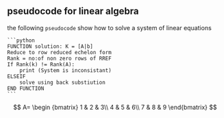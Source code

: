 ## pseudocode for linear algebra
the following `pseudocode` show how to solve a system of linear equations

    ```python
    FUNCTION solution: K = [A|b]
    Reduce to row reduced echelon form
    Rank = no:of non zero rows of RREF
    If Rank(k) != Rank(A):
        print (System is inconsistant)
    ELSEIF 
        solve using back substiution 
    END FUNCTION
    ```
   $$ A= \begin {bmatrix}
    1 & 2 & 3\\
    4 & 5 & 6\\
    7 & 8 & 9
  \end{bmatrix}
  $$
    
